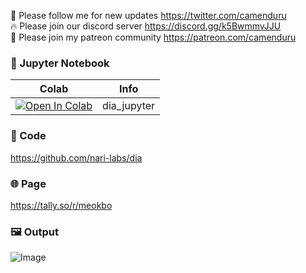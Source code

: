 🐣 Please follow me for new updates https://twitter.com/camenduru <br />
🔥 Please join our discord server https://discord.gg/k5BwmmvJJU <br />
🥳 Please join my patreon community https://patreon.com/camenduru <br />

### 🍊 Jupyter Notebook

| Colab | Info
| --- | --- |
[![Open In Colab](https://colab.research.google.com/assets/colab-badge.svg)](https://colab.research.google.com/github/camenduru/dia-jupyter/blob/main/dia_jupyter.ipynb) | dia_jupyter

### 🧬 Code
https://github.com/nari-labs/dia

### 🌐 Page
https://tally.so/r/meokbo

### 🖼 Output
![Image](https://github.com/user-attachments/assets/2b546893-d0a1-43c5-ad49-5f1efbb2966b)
